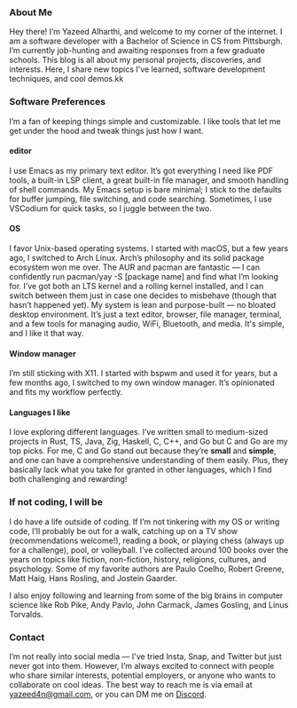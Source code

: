 ### About Me
Hey there! I’m Yazeed Alharthi, and welcome to my corner of the internet. I am a software developer with a Bachelor of Science in CS from Pittsburgh. I’m currently job-hunting and awaiting responses from a few graduate schools. This blog is all about my personal projects, discoveries, and interests. Here, I share new topics I've learned, software development techniques, and cool demos.kk
### Software Preferences
I’m a fan of keeping things simple and customizable. I like tools that let me get under the hood and tweak things just how I want.
#### editor
I use Emacs as my primary text editor. It’s got everything I need like PDF tools, a built-in LSP client, a great built-in file manager, and smooth handling of shell commands. My Emacs setup is bare minimal; I stick to the defaults for buffer jumping, file switching, and code searching. Sometimes, I use VSCodium for quick tasks, so I juggle between the two.
#### OS
I favor Unix-based operating systems. I started with macOS, but a few years ago, I switched to Arch Linux. Arch’s philosophy and its solid package ecosystem won me over. The AUR and pacman are fantastic — I can confidently run pacman/yay -S [package name] and find what I’m looking for. I’ve got both an LTS kernel and a rolling kernel installed, and I can switch between them just in case one decides to misbehave (though that hasn’t happened yet). My system is lean and purpose-built — no bloated desktop environment. It’s just a text editor, browser, file manager, terminal, and a few tools for managing audio, WiFi, Bluetooth, and media. It's simple, and I like it that way.
#### Window manager
I’m still sticking with X11. I started with bspwm and used it for years, but a few months ago, I switched to my own window manager. It’s opinionated and fits my workflow perfectly.
#### Languages I like
I love exploring different languages. I’ve written small to medium-sized projects in Rust, TS, Java, Zig, Haskell, C, C++, and Go but C and Go are my top picks. For me, C and Go stand out because they’re **small** and **simple**, and one can have a comprehensive understanding of them easily. Plus, they basically lack what you take for granted in other languages, which I find both challenging and rewarding!
### If not coding, I will be
I do have a life outside of coding. If I’m not tinkering with my OS or writing code, I’ll probably be out for a walk, catching up on a TV show (recommendations welcome!), reading a book, or playing chess (always up for a challenge), pool, or volleyball. I’ve collected around 100 books over the years on topics like fiction, non-fiction, history, religions, cultures, and psychology. Some of my favorite authors are Paulo Coelho, Robert Greene, Matt Haig, Hans Rosling, and Jostein Gaarder.

I also enjoy following and learning from some of the big brains in computer science like Rob Pike, Andy Pavlo, John Carmack, James Gosling, and Linus Torvalds.
### Contact
I’m not really into social media — I've tried Insta, Snap, and Twitter but just never got into them. However, I’m always excited to connect with people who share similar interests, potential employers, or anyone who wants to collaborate on cool ideas. The best way to reach me is via email at yazeed4n@gmail.com, or you can DM me on [Discord](https://discordapp.com/users/960530403142295583).